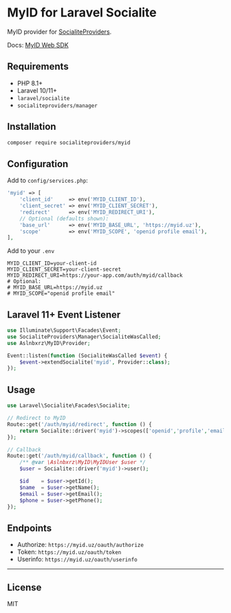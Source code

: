 # MyID for Laravel Socialite

MyID provider for [SocialiteProviders](https://github.com/SocialiteProviders/Providers).

Docs: [MyID Web SDK](https://docs.myid.uz/#/ru/websdk)

## Requirements

- PHP 8.1+
- Laravel 10/11+
- `laravel/socialite`
- `socialiteproviders/manager`

## Installation

```bash
composer require socialiteproviders/myid
```

## Configuration

Add to `config/services.php`:

```php
'myid' => [
    'client_id'     => env('MYID_CLIENT_ID'),
    'client_secret' => env('MYID_CLIENT_SECRET'),
    'redirect'      => env('MYID_REDIRECT_URI'),
    // Optional (defaults shown):
    'base_url'      => env('MYID_BASE_URL', 'https://myid.uz'),
    'scope'         => env('MYID_SCOPE', 'openid profile email'),
],
```

Add to your `.env`

```dotenv
MYID_CLIENT_ID=your-client-id
MYID_CLIENT_SECRET=your-client-secret
MYID_REDIRECT_URI=https://your-app.com/auth/myid/callback
# Optional:
# MYID_BASE_URL=https://myid.uz
# MYID_SCOPE="openid profile email"
```

## Laravel 11+ Event Listener

```php
use Illuminate\Support\Facades\Event;
use SocialiteProviders\Manager\SocialiteWasCalled;
use Aslnbxrz\MyID\Provider;

Event::listen(function (SocialiteWasCalled $event) {
    $event->extendSocialite('myid', Provider::class);
});
```

## Usage

```php
use Laravel\Socialite\Facades\Socialite;

// Redirect to MyID
Route::get('/auth/myid/redirect', function () {
    return Socialite::driver('myid')->scopes(['openid','profile','email'])->redirect();
});

// Callback
Route::get('/auth/myid/callback', function () {
    /** @var \Aslnbxrz\MyID\MyIDUser $user */
    $user = Socialite::driver('myid')->user();

    $id    = $user->getId();
    $name  = $user->getName();
    $email = $user->getEmail();
    $phone = $user->getPhone();
});
```

## Endpoints

- Authorize: `https://myid.uz/oauth/authorize`
- Token: `https://myid.uz/oauth/token`
- Userinfo: `https://myid.uz/oauth/userinfo`

---

## License

MIT


